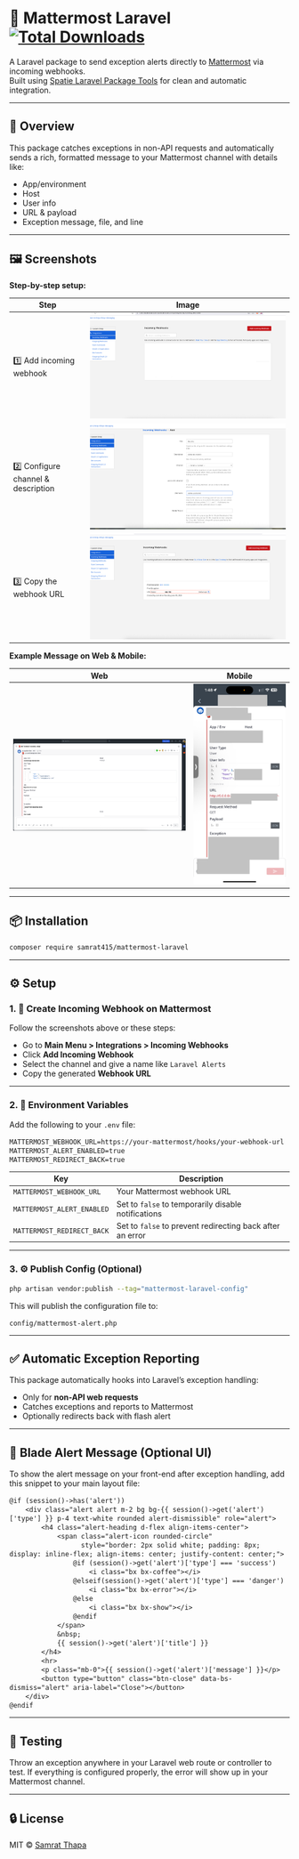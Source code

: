 
# 🚨 Mattermost Laravel [![Total Downloads](https://img.shields.io/packagist/dt/samrat415/mattermost-laravel?style=for-the-badge&color=brightgreen)](https://packagist.org/packages/samrat415/mattermost-laravel)


A Laravel package to send exception alerts directly to [Mattermost](https://mattermost.com) via incoming webhooks.  
Built using [Spatie Laravel Package Tools](https://github.com/spatie/laravel-package-tools) for clean and automatic integration.

---

## 🧭 Overview

This package catches exceptions in non-API requests and automatically sends a rich, formatted message to your Mattermost channel with details like:

- App/environment
- Host
- User info
- URL & payload
- Exception message, file, and line

---

## 🖼️ Screenshots

**Step-by-step setup:**

| Step | Image |
|------|-------|
| 1️⃣ Add incoming webhook | ![Step 1](screenshots/mattermost-step-1.png) |
| 2️⃣ Configure channel & description | ![Step 2](screenshots/mattermost-step-2.png) |
| 3️⃣ Copy the webhook URL | ![Step 3](screenshots/mattermost-step-3.png) |

**Example Message on Web & Mobile:**

| Web | Mobile |
|-----|--------|
| ![Web](screenshots/message-web.png) | ![Mobile](screenshots/message-mobile.jpg) |

---

## 📦 Installation

```bash
composer require samrat415/mattermost-laravel
````

---

## ⚙️ Setup

### 1. 🧪 Create Incoming Webhook on Mattermost

Follow the screenshots above or these steps:

* Go to **Main Menu > Integrations > Incoming Webhooks**
* Click **Add Incoming Webhook**
* Select the channel and give a name like `Laravel Alerts`
* Copy the generated **Webhook URL**

---

### 2. 🔐 Environment Variables

Add the following to your `.env` file:

```env
MATTERMOST_WEBHOOK_URL=https://your-mattermost/hooks/your-webhook-url
MATTERMOST_ALERT_ENABLED=true
MATTERMOST_REDIRECT_BACK=true
```

| Key                        | Description                                               |
| -------------------------- | --------------------------------------------------------- |
| `MATTERMOST_WEBHOOK_URL`   | Your Mattermost webhook URL                               |
| `MATTERMOST_ALERT_ENABLED` | Set to `false` to temporarily disable notifications       |
| `MATTERMOST_REDIRECT_BACK` | Set to `false` to prevent redirecting back after an error |

---

### 3. ⚙️ Publish Config (Optional)

```bash
php artisan vendor:publish --tag="mattermost-laravel-config"
```

This will publish the configuration file to:

```
config/mattermost-alert.php
```

---

## ✅ Automatic Exception Reporting

This package automatically hooks into Laravel’s exception handling:

* Only for **non-API web requests**
* Catches exceptions and reports to Mattermost
* Optionally redirects back with flash alert

---

## 🧾 Blade Alert Message (Optional UI)

To show the alert message on your front-end after exception handling, add this snippet to your main layout file:

```blade
@if (session()->has('alert'))
    <div class="alert alert m-2 bg bg-{{ session()->get('alert')['type'] }} p-4 text-white rounded alert-dismissible" role="alert">
        <h4 class="alert-heading d-flex align-items-center">
            <span class="alert-icon rounded-circle"
                  style="border: 2px solid white; padding: 8px; display: inline-flex; align-items: center; justify-content: center;">
                @if (session()->get('alert')['type'] === 'success')
                    <i class="bx bx-coffee"></i>
                @elseif(session()->get('alert')['type'] === 'danger')
                    <i class="bx bx-error"></i>
                @else
                    <i class="bx bx-show"></i>
                @endif
            </span>
            &nbsp;
            {{ session()->get('alert')['title'] }}
        </h4>
        <hr>
        <p class="mb-0">{{ session()->get('alert')['message'] }}</p>
        <button type="button" class="btn-close" data-bs-dismiss="alert" aria-label="Close"></button>
    </div>
@endif
```

---

## 🧪 Testing

Throw an exception anywhere in your Laravel web route or controller to test.
If everything is configured properly, the error will show up in your Mattermost channel.

---

## 🔒 License

MIT © [Samrat Thapa](https://github.com/samrat415)


